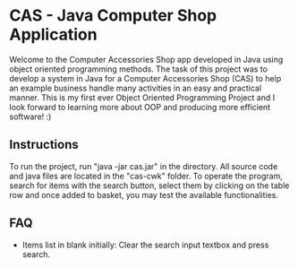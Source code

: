 # CAS - Java Computer Shop Application

Welcome to the Computer Accessories Shop app developed in Java using object oriented programming methods. The task of this project was to develop a system in Java for a Computer Accessories Shop (CAS) to help an example business handle many activities in an easy and practical manner. This is my first ever Object Oriented Programming Project and I look forward to learning more about OOP and producing more efficient software! :)

## Instructions
To run the project, run "java -jar cas.jar" in the directory. All source code and java files are located in the "cas-cwk" folder. To operate the program, search for items with the search button, select them by clicking on the table row and once added to basket, you may test the available functionalities.


## FAQ
- Items list in blank initially: Clear the search input textbox and press search.
